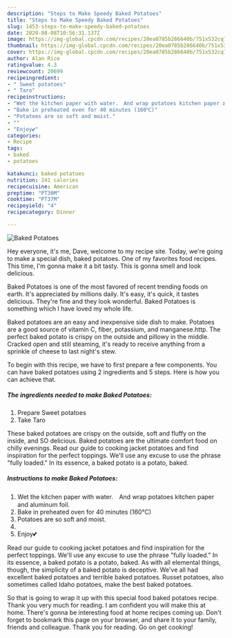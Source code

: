 ```yaml
---
description: "Steps to Make Speedy Baked Potatoes"
title: "Steps to Make Speedy Baked Potatoes"
slug: 1453-steps-to-make-speedy-baked-potatoes
date: 2020-08-08T10:56:31.137Z
image: https://img-global.cpcdn.com/recipes/20ea0785b286640b/751x532cq70/baked-potatoes-recipe-main-photo.jpg
thumbnail: https://img-global.cpcdn.com/recipes/20ea0785b286640b/751x532cq70/baked-potatoes-recipe-main-photo.jpg
cover: https://img-global.cpcdn.com/recipes/20ea0785b286640b/751x532cq70/baked-potatoes-recipe-main-photo.jpg
author: Alan Rice
ratingvalue: 4.3
reviewcount: 20699
recipeingredient:
- " Sweet potatoes"
- " Taro"
recipeinstructions:
- "Wet the kitchen paper with water.　And wrap potatoes kitchen paper and aluminum foil."
- "Bake in preheated oven for 40 minutes (160℃)"
- "Potatoes are so soft and moist."
- ""
- "Enjoy💕"
categories:
- Recipe
tags:
- baked
- potatoes

katakunci: baked potatoes 
nutrition: 241 calories
recipecuisine: American
preptime: "PT30M"
cooktime: "PT37M"
recipeyield: "4"
recipecategory: Dinner

---
```



![Baked Potatoes](https://img-global.cpcdn.com/recipes/20ea0785b286640b/751x532cq70/baked-potatoes-recipe-main-photo.jpg)

Hey everyone, it's me, Dave, welcome to my recipe site. Today, we're going to make a special dish, baked potatoes. One of my favorites food recipes. This time, I'm gonna make it a bit tasty. This is gonna smell and look delicious.

Baked Potatoes is one of the most favored of recent trending foods on earth. It's appreciated by millions daily. It's easy, it's quick, it tastes delicious. They're fine and they look wonderful. Baked Potatoes is something which I have loved my whole life.

Baked potatoes are an easy and inexpensive side dish to make. Potatoes are a good source of vitamin C, fiber, potassium, and manganese.http. The perfect baked potato is crispy on the outside and pillowy in the middle. Cracked open and still steaming, it&#39;s ready to receive anything from a sprinkle of cheese to last night&#39;s stew.


To begin with this recipe, we have to first prepare a few components. You can have baked potatoes using 2 ingredients and 5 steps. Here is how you can achieve that.

<!--inarticleads1-->

##### The ingredients needed to make Baked Potatoes:

1. Prepare  Sweet potatoes
1. Take  Taro


These baked potatoes are crispy on the outside, soft and fluffy on the inside, and SO delicious. Baked potatoes are the ultimate comfort food on chilly evenings. Read our guide to cooking jacket potatoes and find inspiration for the perfect toppings. We&#39;ll use any excuse to use the phrase &#34;fully loaded.&#34; In its essence, a baked potato is a potato, baked. 

<!--inarticleads2-->

##### Instructions to make Baked Potatoes:

1. Wet the kitchen paper with water.　And wrap potatoes kitchen paper and aluminum foil.
1. Bake in preheated oven for 40 minutes (160℃)
1. Potatoes are so soft and moist.
1. 
1. Enjoy💕


Read our guide to cooking jacket potatoes and find inspiration for the perfect toppings. We&#39;ll use any excuse to use the phrase &#34;fully loaded.&#34; In its essence, a baked potato is a potato, baked. As with all elemental things, though, the simplicity of a baked potato is deceptive. We&#39;ve all had excellent baked potatoes and terrible baked potatoes. Russet potatoes, also sometimes called Idaho potatoes, make the best baked potatoes. 

So that is going to wrap it up with this special food baked potatoes recipe. Thank you very much for reading. I am confident you will make this at home. There's gonna be interesting food at home recipes coming up. Don't forget to bookmark this page on your browser, and share it to your family, friends and colleague. Thank you for reading. Go on get cooking!
